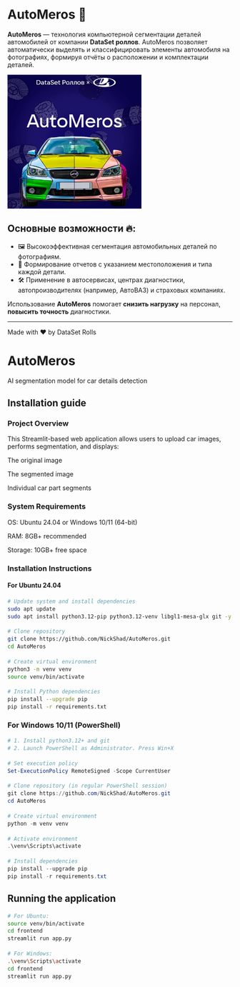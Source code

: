 # AutoMeros 🚗

**AutoMeros** — технология компьютерной сегментации деталей автомобилей от компании **DataSet роллов**. AutoMeros позволяет автоматически выделять и классифицировать элементы автомобиля на фотографиях, формируя отчёты о расположении и комплектации деталей.



<img src="automeros.jpg" alt="Пример работы AutoMeros" width="300">

## Основные возможности 🔥:

- 🖼️ Высокоэффективная сегментация автомобильных деталей по фотографиям.
- 📝 Формирование отчетов с указанием местоположения и типа каждой детали.
- 🛠️ Применение в автосервисах, центрах диагностики, автопроизводителях (например, АвтоВАЗ) и страховых компаниях.

Использование **AutoMeros** помогает **снизить нагрузку** на персонал, **повысить точность** диагностики.

---

Made with ❤️ by DataSet Rolls

# AutoMeros
AI segmentation model for car details detection

## Installation guide

### Project Overview
This Streamlit-based web application allows users to upload car images, performs segmentation, and displays:

  The original image

  The segmented image

  Individual car part segments

### System Requirements
  OS: Ubuntu 24.04 or Windows 10/11 (64-bit)

  RAM: 8GB+ recommended

  Storage: 10GB+ free space

### Installation Instructions

#### For Ubuntu 24.04
```bash
# Update system and install dependencies
sudo apt update
sudo apt install python3.12-pip python3.12-venv libgl1-mesa-glx git -y

# Clone repository
git clone https://github.com/NickShad/AutoMeros.git
cd AutoMeros

# Create virtual environment
python3 -m venv venv
source venv/bin/activate

# Install Python dependencies
pip install --upgrade pip
pip install -r requirements.txt
```

### For Windows 10/11 (PowerShell)
```powershell
# 1. Install python3.12+ and git
# 2. Launch PowerShell as Administrator. Press Win+X

# Set execution policy
Set-ExecutionPolicy RemoteSigned -Scope CurrentUser

# Clone repository (in regular PowerShell session)
git clone https://github.com/NickShad/AutoMeros.git
cd AutoMeros

# Create virtual environment
python -m venv venv

# Activate environment
.\venv\Scripts\activate

# Install dependencies
pip install --upgrade pip
pip install -r requirements.txt
```

## Running the application
```bash
# For Ubuntu:
source venv/bin/activate
cd frontend
streamlit run app.py

# For Windows:
.\venv\Scripts\activate
cd frontend
streamlit run app.py
```

